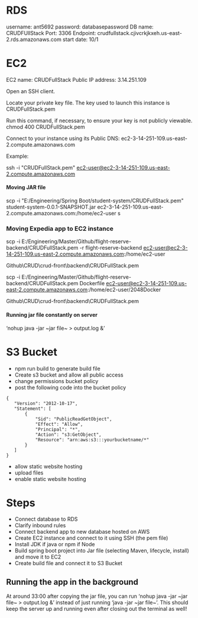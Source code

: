 # RDS

username: ant5692
password: databasepassword
DB name: CRUDFUllStack
Port: 3306
Endpoint: crudfullstack.cjivcrkjkxeh.us-east-2.rds.amazonaws.com
start date: 10/1

# EC2

EC2 name: CRUDFullStack
Public IP address: 3.14.251.109

Open an SSH client.

Locate your private key file. The key used to launch this instance is CRUDFullStack.pem

Run this command, if necessary, to ensure your key is not publicly viewable.
 chmod 400 CRUDFullStack.pem

Connect to your instance using its Public DNS:
 ec2-3-14-251-109.us-east-2.compute.amazonaws.com

Example:

 ssh -i "CRUDFullStack.pem" ec2-user@ec2-3-14-251-109.us-east-2.compute.amazonaws.com

 #### Moving JAR file

 scp -i "E:/Engineering/Spring Boot/student-system/CRUDFullStack.pem" student-system-0.0.1-SNAPSHOT.jar ec2-3-14-251-109.us-east-2.compute.amazonaws.com:/home/ec2-user
 s

 ### Moving Expedia app to EC2 instance
 scp -i E:/Engineering/Master/Github/flight-reserve-backend/CRUDFullStack.pem -r flight-reserve-backend ec2-user@ec2-3-14-251-109.us-east-2.compute.amazonaws.com:/home/ec2-user

 Github\CRUD\crud-front\backend\CRUDFullStack.pem

 scp -i E:/Engineering/Master/Github/flight-reserve-backend/CRUDFullStack.pem Dockerfile ec2-user@ec2-3-14-251-109.us-east-2.compute.amazonaws.com:/home/ec2-user/2048Docker

 Github\CRUD\crud-front\backend\CRUDFullStack.pem



 #### Running jar file constantly on server

 ‘nohup java -jar ~jar file~ > output.log &’

 # S3 Bucket

 - npm run build to generate build file
 - Create s3 bucket and allow all public access
 - change permissions bucket policy
-  post the following code into the bucket policy

 ```
 {
    "Version": "2012-10-17",
    "Statement": [
        {
            "Sid": "PublicReadGetObject",
            "Effect": "Allow",
            "Principal": "*",
            "Action": "s3:GetObject",
            "Resource": "arn:aws:s3:::yourbucketname/*"
        }
    ]
}
 ```

 - allow static website hosting
 - upload files
 - enable static website hosting

# Steps

- Connect database to RDS
- Clarify inbound rules
- Connect backend app to new database hosted on AWS
- Create EC2 instance and connect to it using SSH (the pem file)
- Install JDK if java or npm if Node
- Build spring boot project into Jar file (selecting Maven, lifecycle, install) and move it to EC2
- Create build file and connect it to S3 Bucket

## Running the app in the background

At around 33:00 after copying the jar file, you can run ‘nohup java -jar ~jar file~ > output.log &’ instead of just running ‘java -jar ~jar file~’. This should keep the server up and running even after closing out the terminal as well!